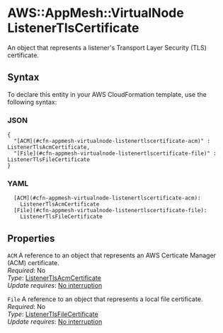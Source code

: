 # AWS::AppMesh::VirtualNode ListenerTlsCertificate<a name="aws-properties-appmesh-virtualnode-listenertlscertificate"></a>

An object that represents a listener's Transport Layer Security \(TLS\) certificate\.

## Syntax<a name="aws-properties-appmesh-virtualnode-listenertlscertificate-syntax"></a>

To declare this entity in your AWS CloudFormation template, use the following syntax:

### JSON<a name="aws-properties-appmesh-virtualnode-listenertlscertificate-syntax.json"></a>

```
{
  "[ACM](#cfn-appmesh-virtualnode-listenertlscertificate-acm)" : ListenerTlsAcmCertificate,
  "[File](#cfn-appmesh-virtualnode-listenertlscertificate-file)" : ListenerTlsFileCertificate
}
```

### YAML<a name="aws-properties-appmesh-virtualnode-listenertlscertificate-syntax.yaml"></a>

```
  [ACM](#cfn-appmesh-virtualnode-listenertlscertificate-acm): 
    ListenerTlsAcmCertificate
  [File](#cfn-appmesh-virtualnode-listenertlscertificate-file): 
    ListenerTlsFileCertificate
```

## Properties<a name="aws-properties-appmesh-virtualnode-listenertlscertificate-properties"></a>

`ACM`  <a name="cfn-appmesh-virtualnode-listenertlscertificate-acm"></a>
A reference to an object that represents an AWS Certicate Manager \(ACM\) certificate\.  
*Required*: No  
*Type*: [ListenerTlsAcmCertificate](aws-properties-appmesh-virtualnode-listenertlsacmcertificate.md)  
*Update requires*: [No interruption](https://docs.aws.amazon.com/AWSCloudFormation/latest/UserGuide/using-cfn-updating-stacks-update-behaviors.html#update-no-interrupt)

`File`  <a name="cfn-appmesh-virtualnode-listenertlscertificate-file"></a>
A reference to an object that represents a local file certificate\.  
*Required*: No  
*Type*: [ListenerTlsFileCertificate](aws-properties-appmesh-virtualnode-listenertlsfilecertificate.md)  
*Update requires*: [No interruption](https://docs.aws.amazon.com/AWSCloudFormation/latest/UserGuide/using-cfn-updating-stacks-update-behaviors.html#update-no-interrupt)